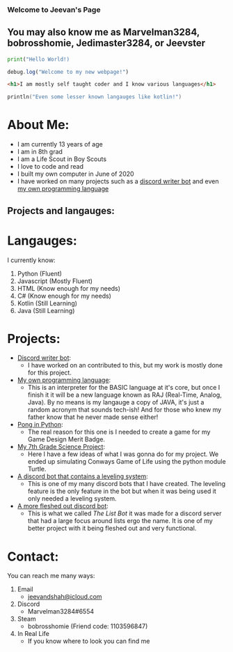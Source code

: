 ### Welcome to Jeevan's Page
## You may also know me as Marvelman3284, bobrosshomie, Jedimaster3284, or Jeevster

```python
print("Hello World!)
```
```javascript
debug.log("Welcome to my new webpage!")
```
```html
<h1>I am mostly self taught coder and I know various languages</h1>
```
```kotlin
println("Even some lesser known langauges like kotlin!")
```

# About Me:
- I am currently 13 years of age
- I am in 8th grad
- I am a Life Scout in Boy Scouts
- I love to code and read
- I built my own computer in June of 2020
- I have worked on many projects such as a [discord writer bot](https://github.com/cwarwicker/discord-Writer-Bot) and even [my own programming language](https://github.com/marvelman3284/basic-lang)

## Projects and langauges:
# Langauges:
I currently know:
1. Python (Fluent)
2. Javascript (Mostly Fluent)
3. HTML (Know enough for my needs)
4. C# (Know enough for my needs)
5. Kotlin (Still Learning)
6. Java (Still Learning)

# Projects:
- [Discord writer bot](https://github.com/cwarwicker/discord-Writer-Bot):
   - I have worked on an contributed to this, but my work is mostly done for this project.
- [My own programming language](https://github.com/marvelman3284/basic-lang):
   - This is an interpreter for the BASIC language at it's core, but once I finish it it will be a new language known as RAJ (Real-Time, Analog, Java). By no means is my langauge a copy of JAVA, it's just a random acronym that sounds tech-ish! And for those who knew my father know that he never made sense either!
- [Pong in Python](https://github.com/marvelman3284/Pong-):
   - The real reason for this one is I needed to create a game for my Game Design Merit Badge.
- [My 7th Grade Science Project](https://github.com/marvelman3284/Sci-Project):
   - Here I have a few ideas of what I was gonna do for my project. We ended up simulating Conways Game of Life using the python module Turtle.
- [A discord bot that contains a leveling system](https://github.com/marvelman3284/stat-bot):
   - This is one of my many discord bots that I have created. The leveling feature is the only feature in the bot but when it was being used it only needed a leveling system.
- [A more fleshed out discord bot](https://github.com/marvelman3284/The-List-Bot):
   - This is what we called *The List Bot* it was made for a discord server that had a large focus around lists ergo the name. It is one of my better project with it being fleshed out and very functional.

# Contact:
You can reach me many ways:
1. Email
   - jeevandshah@icloud.com
2. Discord
   - Marvelman3284#6554
3. Steam
   - bobrosshomie (Friend code: 1103596847)
4. In Real Life
   - If you know where to look you can find me

